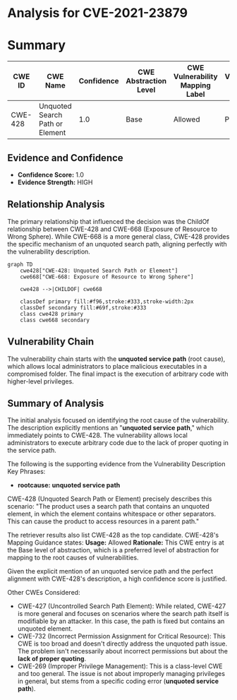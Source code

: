 # Analysis for CVE-2021-23879

# Summary
| CWE ID | CWE Name | Confidence | CWE Abstraction Level | CWE Vulnerability Mapping Label | CWE-Vulnerability Mapping Notes |
|---|---|---|---|---|---|
| CWE-428 | Unquoted Search Path or Element | 1.0 | Base | Allowed | Primary CWE |

## Evidence and Confidence

*   **Confidence Score:** 1.0
*   **Evidence Strength:** HIGH

## Relationship Analysis
The primary relationship that influenced the decision was the ChildOf relationship between CWE-428 and CWE-668 (Exposure of Resource to Wrong Sphere). While CWE-668 is a more general class, CWE-428 provides the specific mechanism of an unquoted search path, aligning perfectly with the vulnerability description.

```mermaid
graph TD
    cwe428["CWE-428: Unquoted Search Path or Element"]
    cwe668["CWE-668: Exposure of Resource to Wrong Sphere"]
    
    cwe428 -->|CHILDOF| cwe668
    
    classDef primary fill:#f96,stroke:#333,stroke-width:2px
    classDef secondary fill:#69f,stroke:#333
    class cwe428 primary
    class cwe668 secondary
```

## Vulnerability Chain
The vulnerability chain starts with the **unquoted service path** (root cause), which allows local administrators to place malicious executables in a compromised folder. The final impact is the execution of arbitrary code with higher-level privileges.

## Summary of Analysis
The initial analysis focused on identifying the root cause of the vulnerability. The description explicitly mentions an "**unquoted service path**," which immediately points to CWE-428. The vulnerability allows local administrators to execute arbitrary code due to the lack of proper quoting in the service path.

The following is the supporting evidence from the Vulnerability Description Key Phrases:
- **rootcause:** **unquoted service path**

CWE-428 (Unquoted Search Path or Element) precisely describes this scenario: "The product uses a search path that contains an unquoted element, in which the element contains whitespace or other separators. This can cause the product to access resources in a parent path."

The retriever results also list CWE-428 as the top candidate.
CWE-428's Mapping Guidance states:
**Usage:** Allowed
**Rationale:** This CWE entry is at the Base level of abstraction, which is a preferred level of abstraction for mapping to the root causes of vulnerabilities.

Given the explicit mention of an unquoted service path and the perfect alignment with CWE-428's description, a high confidence score is justified.

Other CWEs Considered:

*   CWE-427 (Uncontrolled Search Path Element): While related, CWE-427 is more general and focuses on scenarios where the search path itself is modifiable by an attacker. In this case, the path is fixed but contains an unquoted element.
*   CWE-732 (Incorrect Permission Assignment for Critical Resource): This CWE is too broad and doesn't directly address the unquoted path issue. The problem isn't necessarily about incorrect permissions but about the **lack of proper quoting**.
*   CWE-269 (Improper Privilege Management): This is a class-level CWE and too general. The issue is not about improperly managing privileges in general, but stems from a specific coding error (**unquoted service path**).
